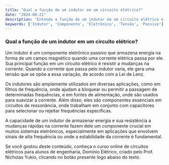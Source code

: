 ```yaml
---
title: "Qual a função de um indutor em um circuito elétrico?"
date: "2024-08-21"
description: "Entenda a função de um indutor em um circuito elétrico e como ele se comporta em diferentes situações."
keywords: ['Indutor', 'Componente', 'Eletrônico', 'Tensão', 'Passivo']
---
```


### Qual a função de um indutor em um circuito elétrico?

Um indutor é um componente eletrônico passivo que armazena energia na forma de um campo magnético quando uma corrente elétrica passa por ele. Sua principal função em um circuito elétrico é resistir a mudanças na corrente. Quando a corrente que passa pelo indutor varia, ele gera uma tensão que se opõe a essa variação, de acordo com a Lei de Lenz.

Os indutores são amplamente utilizados em diversas aplicações, como em filtros de frequência, onde ajudam a bloquear ou permitir a passagem de determinadas frequências, e em fontes de alimentação, onde são usados para suavizar a corrente. Além disso, eles são componentes essenciais em circuitos de ressonância, onde trabalham em conjunto com capacitores para selecionar ou rejeitar frequências específicas.

A capacidade de um indutor de armazenar energia e sua resistência a mudanças rápidas na corrente fazem dele um componente crucial em muitos sistemas eletrônicos, especialmente em aplicações que envolvem sinais de alta frequência ou onde a estabilidade da corrente é fundamental.

Se você gostou deste conteúdo, conheça o curso online de circuitos elétricos para alunos de engenharia, Domínio Elétrico, criado pelo Prof. Nicholas Yukio, clicando no botão presente logo abaixo do texto.